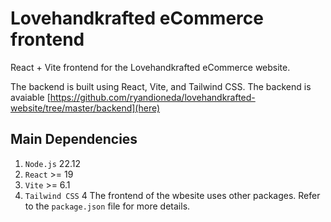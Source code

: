 # Lovehandkrafted eCommerce frontend

React + Vite frontend for the Lovehandkrafted eCommerce website.

The backend is built using React, Vite, and Tailwind CSS. The backend is avaiable [https://github.com/ryandioneda/lovehandkrafted-website/tree/master/backend](here)

## Main Dependencies
1. `Node.js` 22.12
2. `React` >= 19
3. `Vite` >= 6.1
4. `Tailwind CSS` 4
The frontend of the wbesite uses other packages. Refer to the `package.json` file for more details.